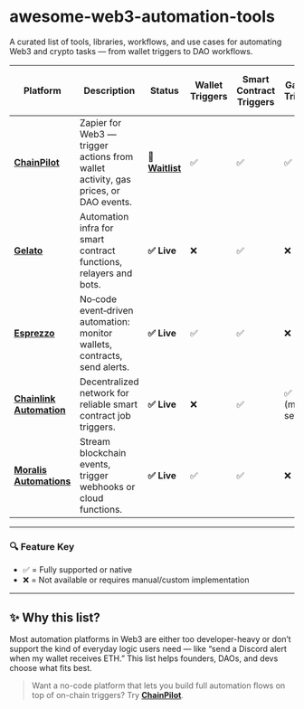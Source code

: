 # awesome-web3-automation-tools
A curated list of tools, libraries, workflows, and use cases for automating Web3 and crypto tasks — from wallet triggers to DAO workflows.

| Platform | Description | Status | Wallet Triggers | Smart Contract Triggers | Gas Fee Triggers | Discord Actions | Email Actions | No-Code Flow Builder | Developer SDK/API | Pricing Info |
|----------|-------------|--------|------------------|--------------------------|------------------|------------------|---------------|------------------------|--------------------|---------------|
| [**ChainPilot**](https://chainpilot.io) | Zapier for Web3 — trigger actions from wallet activity, gas prices, or DAO events. | **🔄 [Waitlist](https://getwaitlist.com/waitlist/29415)** | ✅ | ✅ | ✅ | ✅ | ✅ | ✅ | ✅ | Coming Soon |
| [**Gelato**](https://www.gelato.network/) | Automation infra for smart contract functions, relayers and bots. | **✅ Live** | ❌ | ✅ | ❌ | ❌ | ❌ | ❌ | ✅ | Docs only  [oai_citation:0‡medium.com](https://medium.com/gelato-network/gelato-automation-is-live-on-polygon-8860f70852ff?utm_source=chatgpt.com) [oai_citation:1‡x.com](https://x.com/Chain_PilotAI?utm_source=chatgpt.com) [oai_citation:2‡x.com](https://x.com/esprezzoapp?lang=en&utm_source=chatgpt.com) [oai_citation:3‡support.gelato.com](https://support.gelato.com/en/articles/8996393-setting-up-automated-file-transfer-and-status-updates-with-make?utm_source=chatgpt.com) [oai_citation:4‡medium.com](https://medium.com/gelato-network/gelato-brings-automation-to-cronos-5be1023e6ac4?utm_source=chatgpt.com) |
| [**Esprezzo**](https://esprezzo.io) | No‑code event‑driven automation: monitor wallets, contracts, send alerts. | **✅ Live** | ✅ | ✅ | ❌ | ✅ | ✅ | ✅ | ❌ | Unknown |
| [**Chainlink Automation**](https://chain.link/automation) | Decentralized network for reliable smart contract job triggers. | **✅ Live** | ❌ | ✅ | ✅ (manual setup) | ❌ | ❌ | ❌ | ✅ | Docs only |
| [**Moralis Automations**](https://moralis.io) | Stream blockchain events, trigger webhooks or cloud functions. | **✅ Live** | ✅ | ✅ | ❌ | ✅ | ✅ | ❌ | ✅ | Tiered |

---

### 🔍 Feature Key
- ✅ = Fully supported or native
- ❌ = Not available or requires manual/custom implementation

---

## ✨ Why this list?
Most automation platforms in Web3 are either too developer-heavy or don’t support the kind of everyday logic users need — like “send a Discord alert when my wallet receives ETH.” This list helps founders, DAOs, and devs choose what fits best.

> Want a no-code platform that lets you build full automation flows on top of on-chain triggers? Try [**ChainPilot**](https://chainpilot.io).
